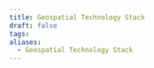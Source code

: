 ```yaml
---
title: Geospatial Technology Stack
draft: false
tags:
aliases:
  - Geospatial Technology Stack
---
```

 
